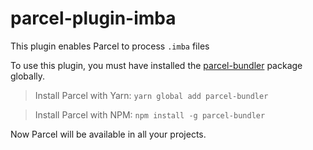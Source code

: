 # parcel-plugin-imba

This plugin enables Parcel to process `.imba` files

To use this plugin, you must have installed the [parcel-bundler](https://parceljs.org/) package globally.

> Install Parcel with Yarn: `yarn global add parcel-bundler`

> Install Parcel with NPM: `npm install -g parcel-bundler`

Now Parcel will be available in all your projects.
